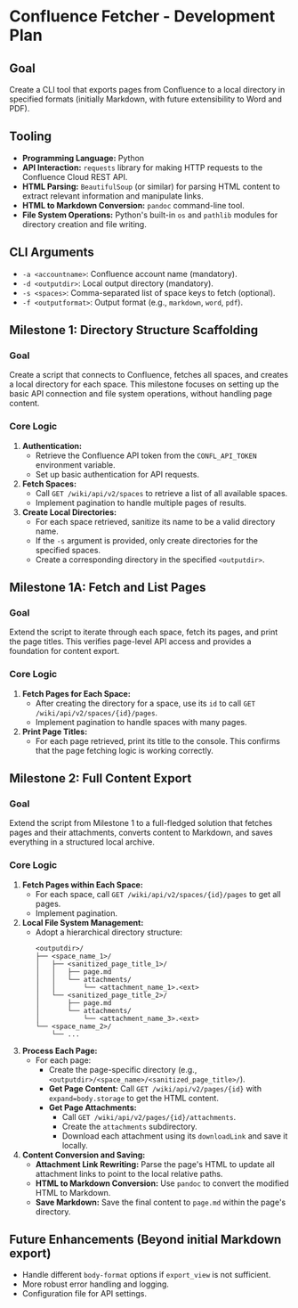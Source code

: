 # Confluence Fetcher - Development Plan

## Goal
Create a CLI tool that exports pages from Confluence to a local directory in specified formats (initially Markdown, with future extensibility to Word and PDF).

## Tooling
*   **Programming Language:** Python
*   **API Interaction:** `requests` library for making HTTP requests to the Confluence Cloud REST API.
*   **HTML Parsing:** `BeautifulSoup` (or similar) for parsing HTML content to extract relevant information and manipulate links.
*   **HTML to Markdown Conversion:** `pandoc` command-line tool.
*   **File System Operations:** Python's built-in `os` and `pathlib` modules for directory creation and file writing.

## CLI Arguments
*   `-a <accountname>`: Confluence account name (mandatory).
*   `-d <outputdir>`: Local output directory (mandatory).
*   `-s <spaces>`: Comma-separated list of space keys to fetch (optional).
*   `-f <outputformat>`: Output format (e.g., `markdown`, `word`, `pdf`).

## Milestone 1: Directory Structure Scaffolding

### Goal
Create a script that connects to Confluence, fetches all spaces, and creates a local directory for each space. This milestone focuses on setting up the basic API connection and file system operations, without handling page content.

### Core Logic
1.  **Authentication:**
    *   Retrieve the Confluence API token from the `CONFL_API_TOKEN` environment variable.
    *   Set up basic authentication for API requests.
2.  **Fetch Spaces:**
    *   Call `GET /wiki/api/v2/spaces` to retrieve a list of all available spaces.
    *   Implement pagination to handle multiple pages of results.
3.  **Create Local Directories:**
    *   For each space retrieved, sanitize its name to be a valid directory name.
    *   If the `-s` argument is provided, only create directories for the specified spaces.
    *   Create a corresponding directory in the specified `<outputdir>`.

## Milestone 1A: Fetch and List Pages

### Goal
Extend the script to iterate through each space, fetch its pages, and print the page titles. This verifies page-level API access and provides a foundation for content export.

### Core Logic
1.  **Fetch Pages for Each Space:**
    *   After creating the directory for a space, use its `id` to call `GET /wiki/api/v2/spaces/{id}/pages`.
    *   Implement pagination to handle spaces with many pages.
2.  **Print Page Titles:**
    *   For each page retrieved, print its title to the console. This confirms that the page fetching logic is working correctly.

## Milestone 2: Full Content Export

### Goal
Extend the script from Milestone 1 to a full-fledged solution that fetches pages and their attachments, converts content to Markdown, and saves everything in a structured local archive.

### Core Logic
1.  **Fetch Pages within Each Space:**
    *   For each space, call `GET /wiki/api/v2/spaces/{id}/pages` to get all pages.
    *   Implement pagination.
2.  **Local File System Management:**
    *   Adopt a hierarchical directory structure:
        ```
        <outputdir>/
        ├── <space_name_1>/
        │   ├── <sanitized_page_title_1>/
        │   │   ├── page.md
        │   │   └── attachments/
        │   │       └── <attachment_name_1>.<ext>
        │   └── <sanitized_page_title_2>/
        │       ├── page.md
        │       └── attachments/
        │           └── <attachment_name_3>.<ext>
        └── <space_name_2>/
            └── ...
        ```
3.  **Process Each Page:**
    *   For each page:
        *   Create the page-specific directory (e.g., `<outputdir>/<space_name>/<sanitized_page_title>/`).
        *   **Get Page Content:** Call `GET /wiki/api/v2/pages/{id}` with `expand=body.storage` to get the HTML content.
        *   **Get Page Attachments:**
            *   Call `GET /wiki/api/v2/pages/{id}/attachments`.
            *   Create the `attachments` subdirectory.
            *   Download each attachment using its `downloadLink` and save it locally.
4.  **Content Conversion and Saving:**
    *   **Attachment Link Rewriting:** Parse the page's HTML to update all attachment links to point to the local relative paths.
    *   **HTML to Markdown Conversion:** Use `pandoc` to convert the modified HTML to Markdown.
    *   **Save Markdown:** Save the final content to `page.md` within the page's directory.

## Future Enhancements (Beyond initial Markdown export)
*   Handle different `body-format` options if `export_view` is not sufficient.
*   More robust error handling and logging.
*   Configuration file for API settings.
